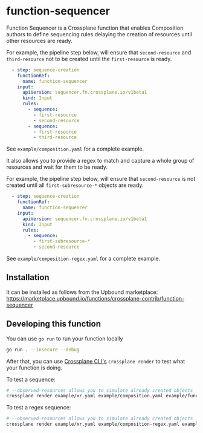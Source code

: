 # function-sequencer

Function Sequencer is a Crossplane function that enables Composition authors to define sequencing rules delaying the
creation of resources until other resources are ready.

For example, the pipeline step below, will ensure that `second-resource` and `third-resource` not to be created until
the `first-resource` is ready.

```yaml
  - step: sequence-creation
    functionRef:
      name: function-sequencer
    input:
      apiVersion: sequencer.fn.crossplane.io/v1beta1
      kind: Input
      rules:
        - sequence:
          - first-resource
          - second-resource
        - sequence:
          - first-resource
          - third-resource
```

See `example/composition.yaml` for a complete example.


It also allows you to provide a regex to match and capture a whole group of resources and wait for them to be ready.

For example, the pipeline step below, will ensure that `second-resource` is not created until all `first-subresource-*` objects are ready.

```yaml
  - step: sequence-creation
    functionRef:
      name: function-sequencer
    input:
      apiVersion: sequencer.fn.crossplane.io/v1beta1
      kind: Input
      rules:
        - sequence:
          - first-subresource-*
          - second-resource
```

See `example/composition-regex.yaml` for a complete example.

## Installation

It can be installed as follows from the Upbound marketplace: https://marketplace.upbound.io/functions/crossplane-contrib/function-sequencer

## Developing this function

You can use `go run` to run your function locally
```sh
go run . --insecure --debug
```

After that, you can use [Crossplane CLI's](https://docs.crossplane.io/latest/cli/) `crossplane render` to test what your function is doing.

To test a sequence:
```sh
# --observed-resources allows you to simulate already created objects
crossplane render example/xr.yaml example/composition.yaml example/functions.yaml --observed-resources example/observed.yaml
```

To test a regex sequence:
```sh
# --observed-resources allows you to simulate already created objects
crossplane render example/xr.yaml example/composition-regex.yaml example/functions.yaml --observed-resources example/observed-regex.yaml
```
